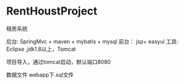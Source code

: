 # RentHoustProject
租房系统

后台:
  SpringMvc + maven + mybatis + mysql
前台：
  jsp+ easyui
工具:
  Eclipse ,jdk1.8以上，Tomcat

项目导入，通过tomcat启动，默认端口8080

数据文件 webapp下.sql文件

